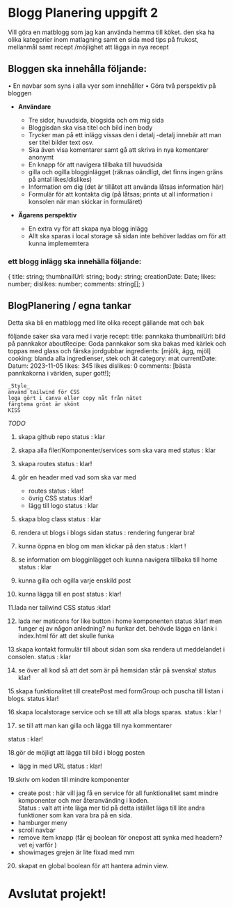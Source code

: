  

 # Blogg Planering uppgift 2

Vill göra en matblogg som jag kan använda hemma till köket. den ska ha olika kategorier inom matlagning samt en sida med tips på frukost, mellanmål samt recept /möjlighet att lägga in nya recept 

 ## Bloggen ska innehålla följande:
• En navbar som syns i alla vyer som innehåller
• Göra två perspektiv på bloggen

- **Användare**
   - Tre sidor, huvudsida, blogsida och om mig sida
   - Bloggisdan ska visa titel och bild inen body
   - Trycker man på ett inlägg vissas den i detalj -detalj innebär att man ser titel bilder text osv.
   - Ska även visa komentarer samt gå att skriva in nya komentarer anonymt
   - En knapp för att navigera tillbaka till huvudsida
   - gilla och ogilla blogginlägget (räknas oändligt, det finns ingen gräns på antal likes/dislikes)
   - Information om dig (det är tillåtet att använda låtsas information här)
   - Formulär för att kontakta dig (på låtsas; printa ut all information i konsolen när man skickar in formuläret)

- **Ägarens perspektiv**
   - En extra vy för att skapa nya blogg inlägg
   - Allt ska sparas i local storage så sidan inte behöver laddas om för att kunna implememtera

 ### ett blogg inlägg ska innehälla följande: 

{
title: string;
thumbnailUrl: string;
body: string;
creationDate: Date;
likes: number;
dislikes: number;
comments: string[];
}

 ## BlogPlanering / egna tankar 
  Detta ska bli en matblogg med lite olika recept gällande mat och bak

  följande saker ska vara med i varje recept: 
    title: pannkaka
    thumbnailUrl: bild på pannkakor
    aboutRecipe: Goda pannkakor som ska bakas med kärlek och toppas med glass och färska jordgubbar 
    ingredients: [mjölk, ägg, mjöl]
    cooking: blanda alla ingredienser, stek och ät 
    category: mat
    currentDate: Datum: 2023-11-05
    likes: 345 likes
    dislikes: 0
    comments: [bästa pannkakorna i världen, super gott!];

    _Style_
    använd tailwind för CSS 
    loga gört i canva eller copy nåt från nätet 
    färgtema grönt är skönt 
    KISS

_TODO_

1. skapa github repo
status : klar
2. skapa alla filer/Komponenter/services som ska vara med
status : klar

3. skapa routes 
status : klar! 

4. gör en header med vad som ska var med
   - routes 
   status : klar! 
   - övrig CSS 
   status  :klar!
   - lägg till logo 
   status : klar 

5.  skapa blog class
   status : klar

6.  rendera ut blogs i blogs sidan
   status : rendering fungerar bra!

7.   kunna öppna en blog om man klickar på den 
status : klart !

8.   se information om blogginlägget och kunna navigera tillbaka till home
      status : klar 
9.   kunna gilla och ogilla varje enskild post

10.  kunna lägga till en post
status : klar!

11.lada ner tailwind CSS status :klar! 

12. lada ner maticons for like button i home komponenten 
 status :klar! men funger ej av någon anledning? nu funkar det. behövde lägga en länk i index.html för att det skulle funka

 13.skapa kontakt formulär till about sidan som ska rendera ut meddelandet i consolen.
 status : klar

14. se över all kod så att det som är på hemsidan står på svenska! 
 status klar!

15.skapa funktionalitet till createPost med formGroup och puscha till listan  i blogs.
status klar!

16.skapa localstorage service och se till att alla blogs sparas.
status : klar !


17. se till att man kan gilla och lägga till nya kommentarer

status : klar! 


18.gör de möjligt att lägga till bild i blogg posten
   - lägg in med URL status : klar! 

19.skriv om koden till mindre komponenter
   - create post : här vill jag få en service för all funktionalitet samt mindre komponenter och mer återanvänding i koden.   
   Status : valt att inte läga mer tid på detta istället läga till lite andra funktioner som kan vara bra på en sida. 
   - hamburger meny
   - scroll navbar
   - remove item knapp (får ej boolean för onepost att synka med headern? vet ej varför )
   - showimages grejen är lite fixad med mm 

20. skapat en global boolean för att hantera admin view.


  # Avslutat projekt! 


   
